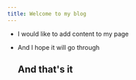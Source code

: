 ```yaml
---
title: Welcome to my blog
---
```


* I would like to add content to my page
* And I hope it will go through

  ## And that's it

